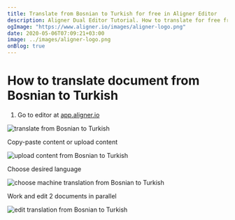 ```yaml
---
title: Translate from Bosnian to Turkish for free in Aligner Editor
description: Aligner Dual Editor Tutorial. How to translate for free from Bosnian to Turkish. Aligner is multilingual document management platform. 
ogImage: "https://www.aligner.io/images/aligner-logo.png"
date: 2020-05-06T07:09:21+03:00
image: ../images/aligner-logo.png
onBlog: true
---
```


# How to translate document from Bosnian to Turkish

1. Go to editor at [app.aligner.io](https://app.aligner.io "Aligner App web page")

![translate from Bosnian to Turkish](../aligner-blank-editor.png "translate from Bosnian to Turkish")

Copy-paste content or upload content

![upload content from Bosnian to Turkish](../aligner-uploaded-document.png "upload content from Bosnian to Turkish")

Choose desired language

![choose machine translation from Bosnian to Turkish](../aligner-language-dropdown.png "choose machine translation from Bosnian to Turkish")

Work and edit 2 documents in parallel

![edit translation from Bosnian to Turkish](../aligner-double-sitded-editor.png "edit translation from Bosnian to Turkish")

